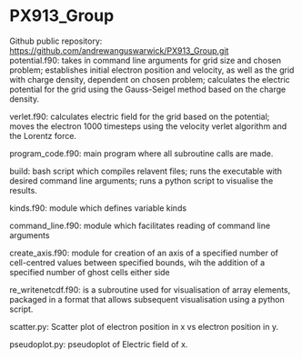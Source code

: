 # PX913_Group

Github public repository: https://github.com/andrewanguswarwick/PX913_Group.git  
potential.f90: takes in command line arguments for grid size and chosen problem; establishes initial electron position and velocity, as well as the grid with charge density, dependent on chosen problem; calculates the electric potential for the grid using the Gauss-Seigel method based on the charge density.  
  
verlet.f90: calculates electric field for the grid based on the potential; moves the electron 1000 timesteps using the velocity verlet algorithm and the Lorentz force.  
  
program_code.f90: main program where all subroutine calls are made.  
  
build: bash script which compiles relavent files; runs the executable with desired command line arguments; runs a python script to visualise the results.  
  
kinds.f90: module which defines variable kinds  
  
command_line.f90: module which facilitates reading of command line arguments  
  
create_axis.f90: module for creation of an axis of a specified number of cell-centred values between specified bounds, wih the addition of a specified number of ghost cells either side

re_writenetcdf.f90: is a subroutine used for visualisation of array elements, packaged in a format that allows subsequent visualisation using a python script. 

scatter.py: Scatter plot of electron position in x vs electron position in y.

pseudoplot.py: pseudoplot of Electric field of x.
